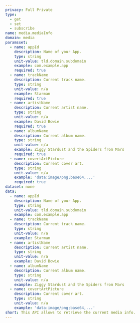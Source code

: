 ```yaml
---
privacy: Full Private
type:
  - get
  - set
  - subscribe
name: media.mediaInfo
domain: media
paramsset:
  - name: appId
    description: Name of your App.
    type: string
    unit-value: tld.domain.subdomain
    example: com.example.app
    required: true
  - name: trackName
    description: Current track name.
    type: string
    unit-value: n/a
    example: Starman
    required: true
  - name: artistName
    description: Current artist name.
    type: string
    unit-value: n/a
    example: David Bowie
    required: true
  - name: albumName
    description: Current album name.
    type: string
    unit-value: n/a
    example: Ziggy Stardust and the Spiders from Mars
    required: true
  - name: covertArtPicture
    description: Current cover art.
    type: string
    unit-value: n/a
    example: 'data:image/png;base64,...'
    required: true
dataset: none
data:
  - name: appId
    description: Name of your App.
    type: string
    unit-value: tld.domain.subdomain
    example: com.example.app
  - name: trackName
    description: Current track name.
    type: string
    unit-value: n/a
    example: Starman
  - name: artistName
    description: Current artist name.
    type: string
    unit-value: n/a
    example: David Bowie
  - name: albumName
    description: Current album name.
    type: string
    unit-value: n/a
    example: Ziggy Stardust and the Spiders from Mars
  - name: covertArtPicture
    description: Current cover art.
    type: string
    unit-value: n/a
    example: 'data:image/png;base64,...'
short: This API allows to retrieve the current media info.
---
```


